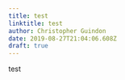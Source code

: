 ```yaml
---
title: test
linktitle: test
author: Christopher Guindon
date: 2019-08-27T21:04:06.608Z
draft: true
---
```

test
